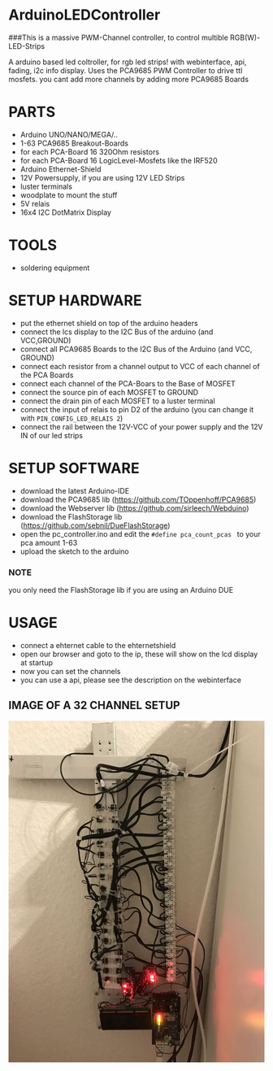 # ArduinoLEDController
###This is a massive PWM-Channel controller, to control multible RGB(W)-LED-Strips

A arduino based led coltroller, for rgb led strips! with webinterface, api, fading, i2c info display.
Uses the PCA9685 PWM Controller to drive ttl mosfets. you cant add more channels by adding more PCA9685 Boards

# PARTS
* Arduino UNO/NANO/MEGA/..
* 1-63 PCA9685 Breakout-Boards
* for each PCA-Board 16 320Ohm resistors
* for each PCA-Board 16 LogicLevel-Mosfets like the IRF520
* Arduino Ethernet-Shield
* 12V Powersupply, if you are using 12V LED Strips
* luster terminals
* woodplate to mount the stuff
* 5V relais
* 16x4 I2C DotMatrix Display

# TOOLS
* soldering equipment

# SETUP HARDWARE
* put the ethernet shield on top of the arduino headers
* connect the lcs display to the I2C Bus of the arduino (and VCC,GROUND)
* connect all PCA9685 Boards to the I2C Bus of the Arduino (and VCC, GROUND)
* connect each resistor from a channel output to VCC of each channel of the PCA Boards
* connect each channel of the PCA-Boars to the Base of MOSFET
* connect the source pin of each MOSFET to GROUND
* connect the drain pin of each MOSFET to a luster terminal
* connect the input of relais to pin D2 of the arduino (you can change it with `PIN_CONFIG_LED_RELAIS 2`)
* connect the rail between the 12V-VCC of your power supply and the 12V IN of our led strips

# SETUP SOFTWARE
* download the latest Arduino-IDE
* download the PCA9685 lib (https://github.com/TOppenhoff/PCA9685)
* download the Webserver lib (https://github.com/sirleech/Webduino)
* download the FlashStorage lib (https://github.com/sebnil/DueFlashStorage)
* open the pc_controller.ino and edit the `#define pca_count_pcas ` to your pca amount 1-63
* upload the sketch to the arduino
### NOTE
you only need the FlashStorage lib if you are using an Arduino DUE

# USAGE
* connect a ehternet cable to the ehternetshield
* open our browser and goto to the ip, these will show on the lcd display at startup
* now you can set the channels
* you can use a api, please see the description on the webinterface


## IMAGE OF A 32 CHANNEL SETUP
![alt tag](https://raw.githubusercontent.com/RBEGamer/ArduinoLEDController/master/images/32channel.jpeg)
